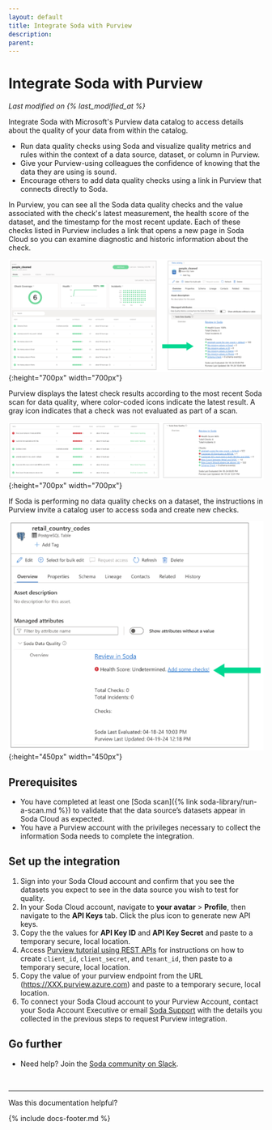 ```yaml
---
layout: default
title: Integrate Soda with Purview
description: 
parent: 
---
```


# Integrate Soda with Purview
*Last modified on {% last_modified_at %}*

Integrate Soda with Microsoft's Purview data catalog to access details about the quality of your data from within the catalog.

* Run data quality checks using Soda and visualize quality metrics and rules within the context of a data source, dataset, or column in Purview.
* Give your Purview-using colleagues the confidence of knowing that the data they are using is sound.
* Encourage others to add data quality checks using a link in Purview that connects directly to Soda.

In Purview, you can see all the Soda data quality checks and the value associated with the check's latest measurement, the health score of the dataset, and the timestamp for the most recent update. Each of these checks listed in Purview includes a link that opens a new page in Soda Cloud so you can examine diagnostic and historic information about the check.

![check-in-purview](/assets/images/check-in-purview.png){:height="700px" width="700px"}

Purview displays the latest check results according to the most recent Soda scan for data quality, where color-coded icons indicate the latest result. A gray icon indicates that a check was not evaluated as part of a scan.

![check-fail-purview](/assets/images/check-fail-purview.png){:height="700px" width="700px"}

If Soda is performing no data quality checks on a dataset, the instructions in Purview invite a catalog user to access soda and create new checks.

![add-check-purview](/assets/images/add-check-purview.png){:height="450px" width="450px"}

## Prerequisites

* You have completed at least one [Soda scan]({% link soda-library/run-a-scan.md %}) to validate that the data source’s datasets appear in Soda Cloud as expected.
* You have a Purview account with the privileges necessary to collect the information Soda needs to complete the integration.


## Set up the integration

1. Sign into your Soda Cloud account and confirm that you see the datasets you expect to see in the data source you wish to test for quality.
2. In your Soda Cloud account, navigate to **your avatar** > **Profile**, then navigate to the **API Keys** tab. Click the plus icon to generate new API keys.
3. Copy the the values for **API Key ID** and **API Key Secret** and paste to a temporary secure, local location.
4. Access <a href="https://learn.microsoft.com/en-us/purview/tutorial-using-rest-apis" target="_blank"> Purview tutorial using REST APIs</a> for instructions on how to create `client_id`, `client_secret`, and `tenant_id`, then paste to a temporary secure, local location.
5. Copy the value of your purview endpoint from the URL (https://XXX.purview.azure.com) and paste to a temporary secure, local location.
6. To connect your Soda Cloud account to your Purview Account, contact your Soda Account Executive or email <a href="mailto:support@soda.io">Soda Support</a> with the details you collected in the previous steps to request Purview integration.


## Go further

* Need help? Join the <a href="https://community.soda.io/slack" target="_blank"> Soda community on Slack</a>.
<br />

---

Was this documentation helpful?

<!-- LikeBtn.com BEGIN -->
<span class="likebtn-wrapper" data-theme="tick" data-i18n_like="Yes" data-ef_voting="grow" data-show_dislike_label="true" data-counter_zero_show="true" data-i18n_dislike="No"></span>
<script>(function(d,e,s){if(d.getElementById("likebtn_wjs"))return;a=d.createElement(e);m=d.getElementsByTagName(e)[0];a.async=1;a.id="likebtn_wjs";a.src=s;m.parentNode.insertBefore(a, m)})(document,"script","//w.likebtn.com/js/w/widget.js");</script>
<!-- LikeBtn.com END -->

{% include docs-footer.md %}